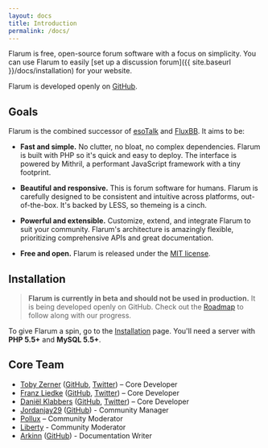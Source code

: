 ```yaml
---
layout: docs
title: Introduction
permalink: /docs/
---
```

Flarum is free, open-source forum software with a focus on simplicity. You can use Flarum to easily [set up a discussion forum]({{ site.baseurl }}/docs/installation) for your website.

Flarum is developed openly on [GitHub](https://github.com/flarum/flarum).

## Goals

Flarum is the combined successor of [esoTalk](http://esotalk.org) and [FluxBB](http://fluxbb.org). It aims to be:

- **Fast and simple.** No clutter, no bloat, no complex dependencies. Flarum is built with PHP so it's quick and easy to deploy. The interface is powered by Mithril, a performant JavaScript framework with a tiny footprint.

- **Beautiful and responsive.** This is forum software for humans. Flarum is carefully designed to be consistent and intuitive across platforms, out-of-the-box. It's backed by LESS, so themeing is a cinch.

- **Powerful and extensible.** Customize, extend, and integrate Flarum to suit your community. Flarum's architecture is amazingly flexible, prioritizing comprehensive APIs and great documentation.

- **Free and open.** Flarum is released under the [MIT license](https://github.com/flarum/flarum/blob/master/LICENSE).

## Installation

> **Flarum is currently in beta and should not be used in production.** It is being developed openly on GitHub. Check out the [Roadmap](http://flarum.org/roadmap) to follow along with our progress.

To give Flarum a spin, go to the [Installation](http://flarum.org/docs/installation) page. You'll need a server with **PHP 5.5+** and **MySQL 5.5+**.

## Core Team

- [Toby Zerner](http://discuss.flarum.org/u/Toby) ([GitHub](http://github.com/tobscure), [Twitter](http://twitter.com/tobscure)) – Core Developer
- [Franz Liedke](http://discuss.flarum.org/u/Franz) ([GitHub](http://github.com/franzliedke), [Twitter](http://twitter.com/franzliedke)) – Core Developer
- [Daniël Klabbers](http://discuss.flarum.org/u/luceos) ([GitHub](http://github.com/luceos), [Twitter](http://twitter.com/luceos)) – Core Developer
- [Jordanjay29](http://discuss.flarum.org/u/jordanjay29) ([GitHub](http://github.com/jordanjay29)) - Community Manager
- [Pollux](https://discuss.flarum.org/u/Pollux) – Community Moderator
- [Liberty](https://discuss.flarum.org/u/Liberty) - Community Moderator
- [Arkinn](http://discuss.flarum.org/u/Arkinn) ([GitHub](https://github.com/Arkinn)) - Documentation Writer
